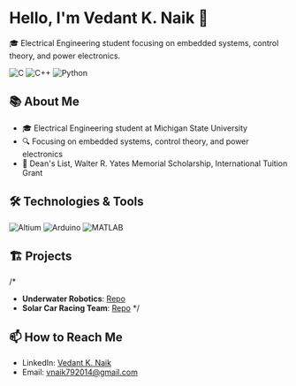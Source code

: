# Hello, I'm Vedant K. Naik 👋
🎓 Electrical Engineering student focusing on embedded systems, control theory, and power electronics.

![C](https://img.shields.io/badge/-C-00599C?style=flat-square&logo=c)
![C++](https://img.shields.io/badge/-C++-00599C?style=flat-square&logo=c)
![Python](https://img.shields.io/badge/-Python-8fcfd1?style=flat-square&logo=Python)

## 📚 About Me
- 🎓 Electrical Engineering student at Michigan State University
- 🔍 Focusing on embedded systems, control theory, and power electronics
- 🏅 Dean's List, Walter R. Yates Memorial Scholarship, International Tuition Grant

## 🛠 Technologies & Tools
![Altium](https://img.shields.io/badge/-Altium-9cf)
![Arduino](https://img.shields.io/badge/-Arduino-blue)
![MATLAB](https://img.shields.io/badge/-MATLAB-orange)

## 🏗️ Projects
/*
- **Underwater Robotics**: [Repo](https://github.com/)
- **Solar Car Racing Team**: [Repo](https://github.com/)
*/
## 📫 How to Reach Me
- LinkedIn: [Vedant K. Naik](https://www.linkedin.com/in/vedantknaik)
- Email: [vnaik792014@gmail.com](mailto:vnaik792014@gmail.com)
